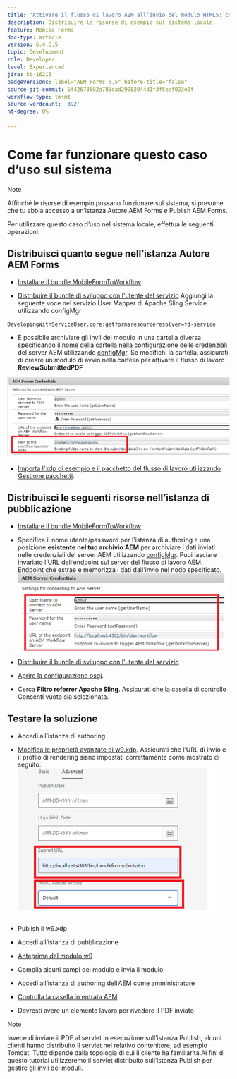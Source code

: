 ```yaml
---
title: 'Attivare il flusso di lavoro AEM all’invio del modulo HTML5: come ottimizzare il caso d’uso'
description: Distribuire le risorse di esempio sul sistema locale
feature: Mobile Forms
doc-type: article
version: 6.4,6.5
topic: Development
role: Developer
level: Experienced
jira: kt-16215
badgeVersions: label="AEM Forms 6.5" before-title="false"
source-git-commit: 5f42678502a785ead29982044d1f3f5ecf023e0f
workflow-type: tm+mt
source-wordcount: '392'
ht-degree: 0%

---
```


# Come far funzionare questo caso d’uso sul sistema

>[!NOTE]
>
>Affinché le risorse di esempio possano funzionare sul sistema, si presume che tu abbia accesso a un’istanza Autore AEM Forms e Publish AEM Forms.

Per utilizzare questo caso d’uso nel sistema locale, effettua le seguenti operazioni:

## Distribuisci quanto segue nell’istanza Autore AEM Forms

* [Installare il bundle MobileFormToWorkflow](assets/MobileFormToWorkflow.core-1.0.0-SNAPSHOT.jar)

* [Distribuire il bundle di sviluppo con l&#39;utente del servizio](https://experienceleague.adobe.com/docs/experience-manager-learn/assets/developingwithserviceuser.zip?lang=en)
Aggiungi la seguente voce nel servizio User Mapper di Apache Sling Service utilizzando configMgr

```
DevelopingWithServiceUser.core:getformsresourceresolver=fd-service
```

* È possibile archiviare gli invii del modulo in una cartella diversa specificando il nome della cartella nella configurazione delle credenziali del server AEM utilizzando [configMgr](http://localhost:4502/system/console/configMg). Se modifichi la cartella, assicurati di creare un modulo di avvio nella cartella per attivare il flusso di lavoro **ReviewSubmittedPDF**

![config-author](assets/author-config.png)
* [Importa l&#39;xdp di esempio e il pacchetto del flusso di lavoro utilizzando Gestione pacchetti](assets/xdp-form-and-workflow.zip).


## Distribuisci le seguenti risorse nell’istanza di pubblicazione

* [Installare il bundle MobileFormToWorkflow](assets/MobileFormToWorkflow.core-1.0.0-SNAPSHOT.jar)

* Specifica il nome utente/password per l&#39;istanza di authoring e una posizione **esistente nel tuo archivio AEM** per archiviare i dati inviati nelle credenziali del server AEM utilizzando [configMgr](http://localhost:4503/system/console/configMgr). Puoi lasciare invariato l’URL dell’endpoint sul server del flusso di lavoro AEM. Endpoint che estrae e memorizza i dati dall&#39;invio nel nodo specificato.
  ![publish-config](assets/publish-config.png)

* [Distribuire il bundle di sviluppo con l&#39;utente del servizio](https://experienceleague.adobe.com/docs/experience-manager-learn/assets/developingwithserviceuser.zip?lang=en)
* [Aprire la configurazione osgi](http://localhost:4503/system/console/configMgr).
* Cerca **Filtro referrer Apache Sling**. Assicurati che la casella di controllo Consenti vuoto sia selezionata.


## Testare la soluzione

* Accedi all’istanza di authoring
* [Modifica le proprietà avanzate di w9.xdp](http://localhost:4502/libs/fd/fm/gui/content/forms/formmetadataeditor.html/content/dam/formsanddocuments/w9.xdp). Assicurati che l’URL di invio e il profilo di rendering siano impostati correttamente come mostrato di seguito.
  ![xdp-advanced-properties](assets/mobile-form-properties.png)

* Publish il w9.xdp
* Accedi all’istanza di pubblicazione
* [Anteprima del modulo w9](http://localhost:4503/content/dam/formsanddocuments/w9.xdp/jcr:content)
* Compila alcuni campi del modulo e invia il modulo
* Accedi all’istanza di authoring dell’AEM come amministratore
* [Controlla la casella in entrata AEM](http://localhost:4502/aem/inbox)
* Dovresti avere un elemento lavoro per rivedere il PDF inviato

>[!NOTE]
>
>Invece di inviare il PDF al servlet in esecuzione sull’istanza Publish, alcuni clienti hanno distribuito il servlet nel relativo contenitore, ad esempio Tomcat. Tutto dipende dalla topologia di cui il cliente ha familiarità.Ai fini di questo tutorial utilizzeremo il servlet distribuito sull’istanza Publish per gestire gli invii dei moduli.
